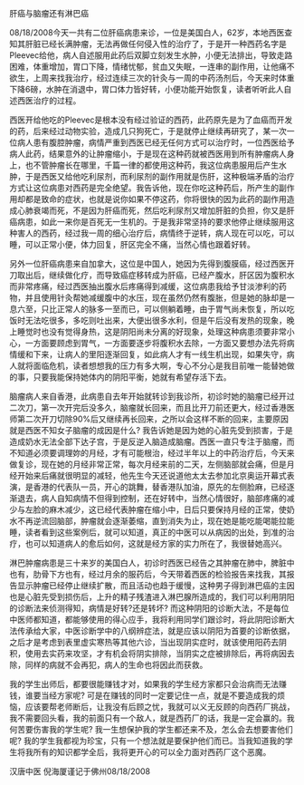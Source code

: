 肝癌与脑瘤还有淋巴癌

   08/18/2008今天一共有二位肝癌病患来诊，一位是美国白人，62岁，本地西医查知其肝脏已经长满肿瘤，无法再做任何侵入性的治疗了，于是开一种西药名字是Pleevec给他，病人自述服用此药后双脚立刻发生水肿，小便无法排出，导致走路困难，体重增加，胃口下降，情绪忧郁，贫血又失眠，一连串的副作用，让他痛不欲生，上周来找我治疗，经过连续三次的针灸与一周的中药汤剂后，今天来时体重下降6磅，水肿在消退中，胃口体力皆好转，小便功能开始恢复，读者听听此人自述西医治疗的过程。

   西医开给他吃的Pleevec是根本没有经过验证的西药，此药原先是为了血癌而开发的药，后来经过动物实验，造成几只狗死亡，于是就停止继续再研究了，某一次一位病人患有腹腔肿瘤，病情严重到西医已经无任何方式可以治疗时，一位西医给予病人此药，结果意外的让肿瘤缩小，于是现在这种药就被西医用到所有肿瘤病人身上，也不管肿瘤长在哪里，千篇一律的都使用这种药，我这位病患服用后产生水肿，于是西医又给他吃利尿剂，而利尿剂的副作用就是伤肝，这种极端矛盾的治疗方式让这位病患对西药是完全绝望。我告诉他，现在你吃这种药后，所产生的副作用却都是致命的症状，也就是说你如果不停这药，你将很快的因为此药的副作用造成心肺衰竭而死，不是因为肝癌而死，然后吃利尿剂又增加肝脏的负担，你又是肝癌病患，如此一来你是百死无一生机的。于是我非常坚持的要求他停止继续服用这种害人的西药，经过我一周的细心治疗后，病情终于逆转，病人现在可以吃，可以睡，可以正常小便，体力回复，肝区完全不痛，当然心情也跟着好转。

   另外一位肝癌病患来自加拿大，这位是中国人，她因为先得到腹膜癌，经过西医开刀取出后，继续做化疗，而导致癌症移转成为肝癌，已经产腹水，肝区因为腹积水而非常疼痛，经过西医抽出腹水后疼痛得到减缓，这位病患我给予甘淡渗利的药物，并且使用针灸帮她减缓腹中的水压，现在虽然仍然有腹胀，但是她的脉却是一息六至，只比正常人的脉多一至而已，可以侧躺着睡，由于胃气尚未恢复，所以吃饭时无法吃很多，多吃则吐出来，大便出很多水利，但是午后没有发热的现象，晚上睡觉时也没有觉得身热，这是阴阳尚未分离的好现象，处理这种病患须要非常小心，一方面要顾虑到胃气，一方面要逐步将腹积水去除，一方面又要想办法先将病情缓和下来，让病人的里阳逐渐回复，如此病人才有一线生机出现，如果失守，病人就将面临危机，读者想想我的压力有多大啊，专心不分心是我目前唯一能替她做的事，只要我能保持她体内的阴阳平衡，她就有希望存活下去。

   脑瘤病人来自香港，此病患自去年开始就转诊到我诊所，初诊时她的脑瘤已经开过二次刀，第一次开完后没多久，脑瘤就长回来，而且比开刀前还更大，经过香港医师第二次开刀切除90%后又继续再长回来，之所以会这样不断的回来，主要原因就是西医不知女子脑瘤的成因是什么? 我告诉她是因为她的心脏先受到损害，于是造成奶水无法全部下达子宫，于是反逆入脑造成脑瘤。西医一直只专注于脑瘤，而不知道必须要调理妳的月经，才有可能根治，经过半年以上的中药治疗后，今天来做复诊，现在她的月经非常正常，每次月经来前的二天，左侧脑部就会痛，但是月经开始来后痛就很明显的减轻，他先生今天还说道他太太去参加北京奥运开幕式表演，是香港的代表队一员，开心的跳舞，替香港队加油，原先的左侧脸麻，已经逐渐退去，病人自知病情不但得到控制，还在好转中，当然心情很好，脑部疼痛的减少与左脸的麻木减少，这已经代表肿瘤在缩小中，日后只要保持月经的正常，使奶水不再逆流回脑部，肿瘤就会逐渐萎缩，直到消失为止，现在她是能吃能喝能拉能睡，读者看到这些案例后，就可以知道，真正的中医可以从病因的出处，到准的治疗，也可以知道病人的愈后如何，这就是经方家的实力所在了，我很替她高兴。

   淋巴肿瘤病患是三十来岁的美国白人，初诊时西医已经告之其肿瘤在肺中，脾脏中也有，肋骨下方也有，经过月余的服药后，今天带着西医的检验报告来找我，其报告显示肿瘤已经停止继续扩散，而且活动也趋于缓慢，这种男子得到淋巴癌的主因也是心脏先受到损伤后，上升的精子残渣进入淋巴腺所造成的，我们可以利用阴阳的诊断法来侦测得知，病情是好转?还是转坏? 而这种阴阳的诊断大法，不是每位中医师都知道，都能够使用的得心应手，我将利用同学们跟诊时，将此阴阳诊断大法传承给大家，中医诊断学中的八纲辨症法，就是应该以阴阳为首要的诊断依据，之后才是考虑到表里虚实寒热等其他六诊，当出现阴实症时，就该使用阳药去阴积，使用去实药来攻坚，才有机会将阴实排除，当阴实之症被排除后，再将病因去除，同样的病就不会再犯，病人的生命也将因此而获救。

   我的学生出师后，都要很能赚钱才对，如果我的学生经方家都只会治病而无法赚钱，谁要当经方家呢? 可是在赚钱的同时一定要记住一点，就是不要造成我的烦恼，应该要帮老师断后，让我没有后顾之忧，我就可以义无反顾的向西药厂挑战，我不需要回头看，我的前面只有一个敌人，就是西药厂的话，我是一定会赢的。我何苦要伤害我的学生呢? 我一生想保护我的学生都还来不及，怎么会去想要害他们呢? 我的学生我都视为珍宝，只有一个想法就是要保护他们而已。当我知道我的学生将我所有的知识都学全后，我将更开心的可以全力面对西药厂这个恶魔。

汉唐中医  倪海厦谨记于佛州08/18/2008